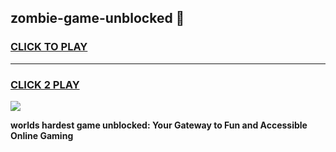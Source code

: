 
## zombie-game-unblocked 👋
<h3>
<a href="https://premium.freeplayer.one?title=zombie-game-unblocked&ref=14F">CLICK TO PLAY</a></h3>
<hr>

<h3>
<a href="https://premium.freeplayer.one?title=zombie-game-unblocked&ref=14F">CLICK 2 PLAY</a>
  
</h3>

<a href="https://premium.freeplayer.one?title=zombie-game-unblocked&ref=12F/"><img src="https://clearcache.store/games.png"></a>


**worlds hardest game unblocked: Your Gateway to Fun and Accessible Online Gaming**
